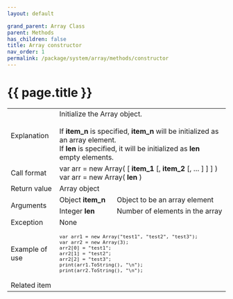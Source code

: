 ```yaml
---
layout: default

grand_parent: Array Class
parent: Methods
has_children: false
title: Array constructor
nav_order: 1
permalink: /package/system/array/methods/constructor
---
```

# {{ page.title }}


<table>
  <tr>
    <td>Explanation</td>
    <td colspan="2">Initialize the Array object.<br><br>If <b>item_n</b> is specified, <b>item_n</b> will be initialized as an array element.<br>If <b>len</b> is specified, it will be initialized as <b>len</b> empty elements.</td>
  </tr>
  <tr>
    <td>Call format</td>
    <td colspan="2">var arr = new Array( [ <b>item_1</b> [, <b>item_2</b> [, … ] ] ] )<br>var arr = new Array( <b>len</b> )</td>
  </tr>
  <tr>
    <td>Return value</td>
    <td colspan="2">Array object</td>
  </tr>  
  <tr>
    <td rowspan="2">Arguments</td>
    <td>Object <b>item_n</b></td>
    <td>Object to be an array element</td>
  </tr>
  <tr>
    <td>Integer <b>len</b></td>
    <td>Number of elements in the array</td>
  </tr>
  <tr>
    <td>Exception</td>
    <td colspan="2">None</td>
  </tr>
  <tr>
    <td>Example of use</td>
    <td colspan="2"><code><pre>var arr1 = new Array("test1", "test2", "test3");
var arr2 = new Array(3);
arr2[0] = "test1";
arr2[1] = "test2";
arr2[2] = "test3";
print(arr1.ToString(), "\n");
print(arr2.ToString(), "\n");</pre></code></td>
  </tr>
  <tr>
    <td>Related item</td>
    <td colspan="2"></td>
  </tr>
</table>



